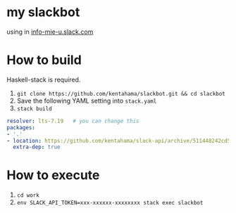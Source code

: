 # my slackbot
using in [info-mie-u.slack.com](https://info-mie-u.slack.com/)

# How to build
Haskell-stack is required.

1. `git clone https://github.com/kentahama/slackbot.git && cd slackbot`
2. Save the following YAML setting into `stack.yaml`
3. `stack build`

```yaml
resolver: lts-7.19   # you can change this
packages:
- '.'
- location: https://github.com/kentahama/slack-api/archive/511448242cd59c9f6d00ffdc1dc37923e34d7bfb.tar.gz
  extra-dep: true
```

# How to execute
1. `cd work`
2. `env SLACK_API_TOKEN=xxx-xxxxxx-xxxxxxxx stack exec slackbot`
